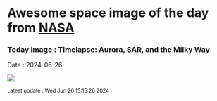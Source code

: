 
# Awesome space image of the day from [NASA](https://api.nasa.gov/)

### Today image : Timelapse: Aurora, SAR, and the Milky Way
Date : 2024-06-26

![](https://www.youtube.com/embed/fisAZYNwDgk?rel=0)

<small>Latest update : Wed Jun 26 15:15:26 2024</small>
        